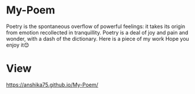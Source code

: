 # My-Poem
Poetry is the spontaneous overflow of powerful feelings: it takes its origin from emotion recollected in tranquillity. Poetry is a deal of joy and pain and wonder, with a dash of the dictionary. Here is a piece of my work Hope you enjoy it😊
# View 
https://anshika75.github.io/My-Poem/
